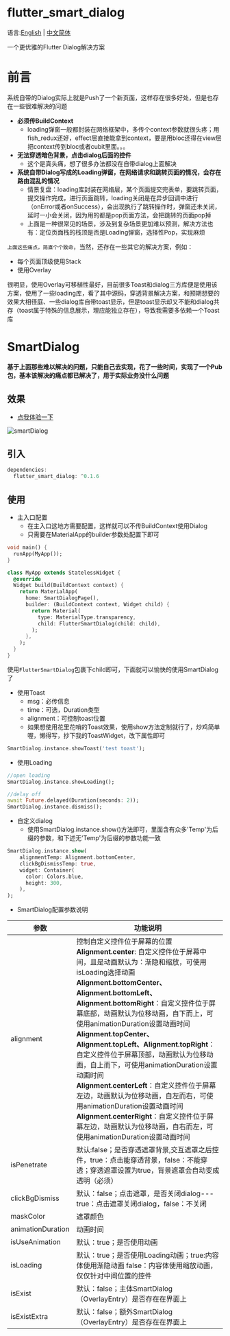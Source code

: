 # flutter_smart_dialog

语言:[English](https://github.com/CNAD666/flutter_smart_dialog/blob/master/docs/README.md) | [中文简体](https://github.com/CNAD666/flutter_smart_dialog/blob/master/docs/README-ZH.md)

一个更优雅的Flutter Dialog解决方案

# 前言

系统自带的Dialog实际上就是Push了一个新页面，这样存在很多好处，但是也存在一些很难解决的问题

- **必须传BuildContext**
  - loading弹窗一般都封装在网络框架中，多传个context参数就很头疼；用fish_redux还好，effect层直接能拿到context，要是用bloc还得在view层把context传到bloc或者cubit里面。。。
- **无法穿透暗色背景，点击dialog后面的控件**
  - 这个是真头痛，想了很多办法都没在自带dialog上面解决
- **系统自带Dialog写成的Loading弹窗，在网络请求和跳转页面的情况，会存在路由混乱的情况**
  - 情景复盘：loading库封装在网络层，某个页面提交完表单，要跳转页面，提交操作完成，进行页面跳转，loading关闭是在异步回调中进行（onError或者onSuccess），会出现执行了跳转操作时，弹窗还未关闭，延时一小会关闭，因为用的都是pop页面方法，会把跳转的页面pop掉
  - 上面是一种很常见的场景，涉及到复杂场景更加难以预测，解决方法也有：定位页面栈的栈顶是否是Loading弹窗，选择性Pop，实现麻烦

`上面这些痛点，简直个个致命`，当然，还存在一些其它的解决方案，例如：

- 每个页面顶级使用Stack
- 使用Overlay

很明显，使用Overlay可移植性最好，目前很多Toast和dialog三方库便是使用该方案，使用了一些loading库，看了其中源码，穿透背景解决方案，和预期想要的效果大相径庭、一些dialog库自带toast显示，但是toast显示却又不能和dialog共存（toast属于特殊的信息展示，理应能独立存在），导致我需要多依赖一个Toast库

# SmartDialog

**基于上面那些难以解决的问题，只能自己去实现，花了一些时间，实现了一个Pub包，基本该解决的痛点都已解决了，用于实际业务没什么问题**

## 效果

- [点我体验一下](https://cnad666.github.io/flutter_use/web/index.html#/smartDialog)

![smartDialog](https://cdn.jsdelivr.net/gh/CNAD666/MyData/pic/flutter/blog/20201204145311.gif)

## 引入

```dart
dependencies:
  flutter_smart_dialog: ^0.1.6
```

## 使用

- 主入口配置
  - 在主入口这地方需要配置，这样就可以不传BuildContext使用Dialog
  - 只需要在MaterialApp的builder参数处配置下即可

```dart
void main() {
  runApp(MyApp());
}

class MyApp extends StatelessWidget {
  @override
  Widget build(BuildContext context) {
    return MaterialApp(
      home: SmartDialogPage(),
      builder: (BuildContext context, Widget child) {
        return Material(
          type: MaterialType.transparency,
          child: FlutterSmartDialog(child: child),
        );
      },
    );
  }
}
```

使用`FlutterSmartDialog`包裹下child即可，下面就可以愉快的使用SmartDialog了

- 使用Toast
  - msg：必传信息
  - time：可选，Duration类型
  - alignment：可控制toast位置
  - 如果想使用花里花哨的Toast效果，使用show方法定制就行了，炒鸡简单喔，懒得写，抄下我的ToastWidget，改下属性即可

```dart
SmartDialog.instance.showToast('test toast');
```

- 使用Loading

```dart
//open loading
SmartDialog.instance.showLoading();

//delay off
await Future.delayed(Duration(seconds: 2));
SmartDialog.instance.dismiss();
```

- 自定义dialog
  - 使用SmartDialog.instance.show()方法即可，里面含有众多'Temp'为后缀的参数，和下述无'Temp'为后缀的参数功能一致

```dart
SmartDialog.instance.show(
    alignmentTemp: Alignment.bottomCenter,
    clickBgDismissTemp: true,
    widget: Container(
      color: Colors.blue,
      height: 300,
    ),
);
```

- SmartDialog配置参数说明

| 参数              | 功能说明                                                     |
| ----------------- | ------------------------------------------------------------ |
| alignment         | 控制自定义控件位于屏幕的位置<br/>**Alignment.center**: 自定义控件位于屏幕中间，且是动画默认为：渐隐和缩放，可使用isLoading选择动画<br/>**Alignment.bottomCenter、Alignment.bottomLeft、Alignment.bottomRight**：自定义控件位于屏幕底部，动画默认为位移动画，自下而上，可使用animationDuration设置动画时间<br/>**Alignment.topCenter、Alignment.topLeft、Alignment.topRight**：自定义控件位于屏幕顶部，动画默认为位移动画，自上而下，可使用animationDuration设置动画时间<br/>**Alignment.centerLeft**：自定义控件位于屏幕左边，动画默认为位移动画，自左而右，可使用animationDuration设置动画时间<br/> **Alignment.centerRight**：自定义控件位于屏幕左边，动画默认为位移动画，自右而左，可使用animationDuration设置动画时间 |
| isPenetrate       | 默认:false；是否穿透遮罩背景,交互遮罩之后控件，true：点击能穿透背景，false：不能穿透；穿透遮罩设置为true，背景遮罩会自动变成透明（必须） |
| clickBgDismiss    | 默认：false；点击遮罩，是否关闭dialog---true：点击遮罩关闭dialog，false：不关闭 |
| maskColor         | 遮罩颜色                                                     |
| animationDuration | 动画时间                                                     |
| isUseAnimation    | 默认：true；是否使用动画                                     |
| isLoading         | 默认：true；是否使用Loading动画；true:内容体使用渐隐动画  false：内容体使用缩放动画，仅仅针对中间位置的控件 |
| isExist           | 默认：false；主体SmartDialog（OverlayEntry）是否存在在界面上 |
| isExistExtra      | 默认：false；额外SmartDialog（OverlayEntry）是否存在在界面上 |

